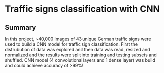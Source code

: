 # Traffic signs classification with CNN 

## Summary
In this project, ~40,000 images of 43 unique German traffic signs were used to build a CNN model for traffic sign classification. First the distrubution of data was explored and then data was read, resized and normalized and the results were split into training and testing subsets and shuffled. CNN model (4 convolutional layers and 1 dense layer) was build and could achieve accuracy of >99%! 
   